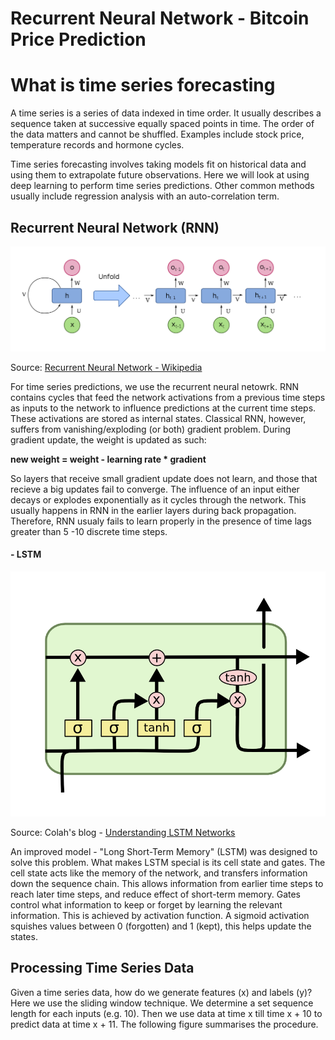 # Recurrent Neural Network - Bitcoin Price Prediction

# What is time series forecasting
A time series is a series of data indexed in time order. It usually describes a sequence taken at successive equally spaced points in time. The order of the data matters and cannot be shuffled. Examples include stock price, temperature records and hormone cycles. 

Time series forecasting involves taking models fit on historical data and using them to extrapolate future observations. Here we will look at using deep learning to perform time series predictions. Other common methods usually include regression analysis with an auto-correlation term. 

## Recurrent Neural Network (RNN)

![](https://github.com/RussH-code/Recurrent-Neural-Network---Bitcoin-Price-Prediction/blob/main/RNN.png)

Source: <a href="https://en.wikipedia.org/wiki/Recurrent_neural_network">Recurrent Neural Network - Wikipedia</a>

For time series predictions, we use the recurrent neural netowrk. RNN contains cycles that feed the network activations from a previous time steps as inputs to the network to influence predictions at the current time steps. These activations are stored as internal states. Classical RNN, however, suffers from vanishing/exploding (or both) gradient problem. During gradient update, the weight is updated as such:

**new weight = weight - learning rate * gradient**

So layers that receive small gradient update does not learn, and those that recieve a big updates fail to converge. The influence of an input either decays or explodes exponentially as it cycles through the network. This usually happens in RNN in the earlier layers during back propagation. Therefore, RNN usualy fails to learn properly in the presence of time lags greater than 5 -10 discrete time steps. 

#### - LSTM
![](https://github.com/RussH-code/Recurrent-Neural-Network---Bitcoin-Price-Prediction/blob/main/LSTM.png)

Source: Colah's blog - <a href="https://colah.github.io/posts/2015-08-Understanding-LSTMs/">Understanding LSTM Networks</a>

An improved model - "Long Short-Term Memory" (LSTM) was designed to solve this problem. What makes LSTM special is its cell state and gates. The cell state acts like the memory of the network, and transfers information down the sequence chain. This allows information from earlier time steps to reach later time steps, and reduce effect of short-term memory. Gates control what information to keep or forget by learning the relevant information. This is achieved by activation function. A sigmoid activation squishes values between 0 (forgotten) and 1 (kept), this helps update the states.

## Processing Time Series Data
Given a time series data, how do we generate features (x) and labels (y)? Here we use the sliding window technique. We determine a set sequence length for each inputs (e.g. 10). Then we use data at time x till time x + 10 to predict data at time x + 11. The following figure summarises the procedure.


